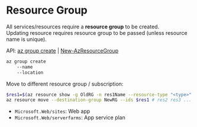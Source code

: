 # Resource Group

All services/resources require a **resource group** to be created.  
Updating resource requires resource group to be passed (unless resource name is unique).

API: [az group create](https://learn.microsoft.com/en-us/cli/azure/group?view=azure-cli-latest#az-group-create) | [New-AzResourceGroup](https://learn.microsoft.com/en-us/powershell/module/az.resources/new-azresourcegroup)

```sh
az group create
    --name
    --location
```

Move to different resource group / subscription:

```sh
$res1=$(az resource show -g OldRG -n res1Name --resource-type "<type>" --query id --output tsv)
az resource move --destination-group NewRG --ids $res1 # res2 res3 ...
```

- `Microsoft.Web/sites`: Web app
- `Microsoft.Web/serverfarms`: App service plan
